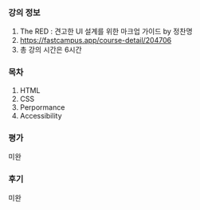 ### 강의 정보
1. The RED : 견고한 UI 설계를 위한 마크업 가이드 by 정찬명
2. https://fastcampus.app/course-detail/204706
3. 총 강의 시간은 6시간 
### 목차
1. HTML
2. CSS
3. Perpormance
4. Accessibility
### 평가
미완
### 후기
미완